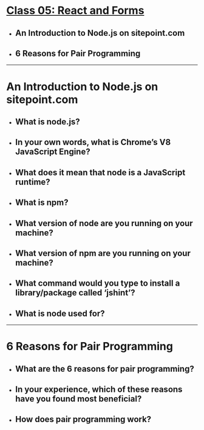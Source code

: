 # [Class 05: React and Forms](/README.md)

- ## An Introduction to Node.js on sitepoint.com
- ## 6 Reasons for Pair Programming
<hr>

# An Introduction to Node.js on sitepoint.com

- ## What is node.js?

- ## In your own words, what is Chrome’s V8 JavaScript Engine?

- ## What does it mean that node is a JavaScript runtime?

- ## What is npm?

- ## What version of node are you running on your machine?

- ## What version of npm are you running on your machine?

- ## What command would you type to install a library/package called ‘jshint’?

- ## What is node used for?

<hr>



# 6 Reasons for Pair Programming

- ## What are the 6 reasons for pair programming?
- ## In your experience, which of these reasons have you found most beneficial?

- ## How does pair programming work?
